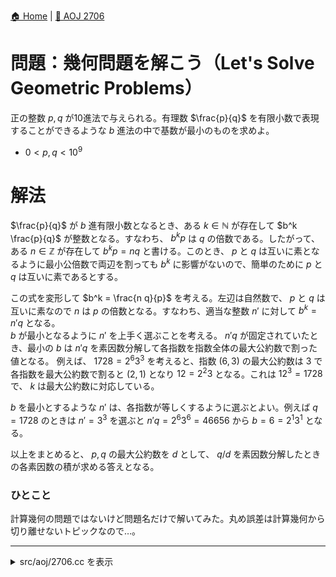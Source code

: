 [🏠 Home](../../README.md)  |  [🔗 AOJ 2706](https://judge.u-aizu.ac.jp/onlinejudge/description.jsp?id=2706&lang=jp)

# 問題：幾何問題を解こう（Let's Solve Geometric Problems）
正の整数 $p, q$ が10進法で与えられる。有理数 $\frac{p}{q}$ を有限小数で表現することができるような $b$ 進法の中で基数が最小のものを求めよ。

- $0 < p, q < 10^9$

# 解法
$\frac{p}{q}$ が $b$ 進有限小数となるとき、ある $k \in \mathbb{N}$ が存在して $b^k \frac{p}{q}$ が整数となる。すなわち、 $b^k p$ は $q$ の倍数である。したがって、ある $n \in \mathbb{Z}$ が存在して $b^k p = n q$ と書ける。このとき、 $p$ と $q$ は互いに素となるように最小公倍数で両辺を割っても $b^k$ に影響がないので、簡単のために $p$ と $q$ は互いに素であるとする。

この式を変形して $b^k = \frac{n q}{p}$ を考える。左辺は自然数で、 $p$ と $q$ は互いに素なので $n$ は $p$ の倍数となる。すなわち、適当な整数 $n'$ に対して $b^k = n' q$ となる。  
$b$ が最小となるように $n'$ を上手く選ぶことを考える。 $n' q$ が固定されていたとき、最小の $b$ は $n' q$ を素因数分解して各指数を指数全体の最大公約数で割った値となる。  例えば、 $1728 = 2^6 3^3$ を考えると、指数 $(6, 3)$ の最大公約数は $3$ で各指数を最大公約数で割ると $(2, 1)$ となり $12 = 2^2 3$ となる。これは $12^3 = 1728$ で、 $k$ は最大公約数に対応している。

$b$ を最小とするような $n'$ は、各指数が等しくするように選ぶとよい。例えば $q = 1728$ のときは $n' = 3^3$ を選ぶと $n' q = 2^6 3^6 = 46656$ から $b = 6 = 2^1 3^1$ となる。

以上をまとめると、 $p, q$ の最大公約数を $d$ として、 $q / d$ を素因数分解したときの各素因数の積が求める答えとなる。

### ひとこと
計算幾何の問題ではないけど問題名だけで解いてみた。丸め誤差は計算幾何から切り離せないトピックなので…。

---------------------------------------------------------------------------------------------

<details>
<summary>src/aoj/2706.cc を表示</summary>

```cpp
#include <iostream>
#include <numeric>
#include <vector>
#include <cmath>

using ll = long long;

template<class T>
std::vector<std::pair<T, T>> PrimeFactorization(T n) {
    std::vector<std::pair<T, T>> pf;
    T m = n;
    for (T i = 2; i * i <= n; ++i) {
        if (m % i != 0) continue;
        T cnt = 0;
        while (m % i == 0) { ++cnt; m /= i; }
        pf.emplace_back(std::make_pair(i, cnt));
    }
    if (1 < m) pf.emplace_back(std::make_pair(m, 1));

    return pf;
}

int main() {
  ll p, q;
  std::cin >> p >> q;

  q /= std::gcd(p, q);
  const auto pf = PrimeFactorization(q);

  ll ans = std::accumulate(pf.begin(), pf.end(), (ll)1, [](ll acc, const auto &pf_i) {
    return acc * pf_i.first;
  });

  std::cout << ans << std::endl;

  return 0;
}
```

</details>
